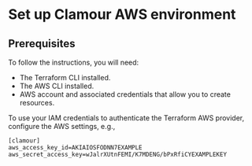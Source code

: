 # Set up Clamour AWS environment

## Prerequisites

To follow the instructions, you will need:

 - The Terraform CLI installed.
 - The AWS CLI installed.
 - AWS account and associated credentials that allow you to create resources.
 
To use your IAM credentials to authenticate the Terraform AWS provider, configure the AWS settings, e.g.,

```text:~/.aws/credentials
[clamour]
aws_access_key_id=AKIAIOSFODNN7EXAMPLE
aws_secret_access_key=wJalrXUtnFEMI/K7MDENG/bPxRfiCYEXAMPLEKEY
```
